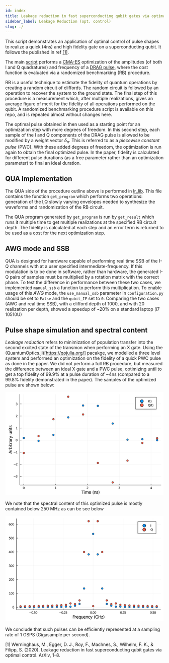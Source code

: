 ```yaml
---
id: index
title: Leakage reduction in fast superconducting qubit gates via optimal control 
sidebar_label: Leakage Reduction (opt. control)
slug: ./
---
```



This script demonstrates an application of optimal control of pulse shapes to realize a 
quick (4ns) and high fidelity gate on a superconducting qubit. It follows the published in
ref [[1]](#1).

The main [script](leakage-reduction.py) performs a [CMA-ES](https://en.wikipedia.org/wiki/CMA-ES)
optimization of the amplitudes (of both I and Q quadratures) and frequency of a [DRAG pulse](https://arxiv.org/pdf/0901.0534.pdf), where the cost function is 
evaluated via a randomized benchmarking (RB) procedure. 

RB is a useful technique to estimate the fidelity of quantum operations by creating a
random circuit of cliffords. The random circuit is 
followed by an operation to recover the system to the ground state. The final step of this procedure 
is a measurement which, after multiple realizations, gives an average figure of merit for the fidelity of 
all operations performed on the qubit. A randomized benchmarking procedure script is available on this repo, and is repeated almost 
without changes here. 

The optimal pulse obtained in then used as a starting point for an optimization step with more degrees of freedom.
In this second step, each sample of the I and Q components of the DRAG pulse is allowed to be modified by a weight vector $\delta_n$. 
This is referred to as a _piecewise constant pulse_ (PWC). With these added degrees of freedom, the optimization is run again to obtain the final optimized pulse. 
In the paper, fidelity is calculated for different pulse durations (as a free parameter rather than an optimization parameter) to final an ideal duration. 

## QUA Implementation

The QUA side of the procedure outline above is performed in [lr_lib](lr_lib.py). This file contains 
the function `get_program` which performs two operations: generation of the I,Q slowly varying envelopes needed to 
synthesize the waveforms and randomization of the RB circuit. 

The QUA program generated by `get_program` is run by `get_result` which runs it multiple time 
to get multiple realizations at the specified RB circuit depth. The fidelity is calculated at each 
step and an error term is returned to be used as a cost for the next optimization step. 

## AWG mode and SSB

QUA is designed for hardware capable of performing real time SSB of the I-Q channels with at a user specified intermediate-frequency. 
If this modulation is to be done in software, rather than hardware, the generated I-Q pairs of samples must be 
multiplied by a rotation matrix with the correct phase. To test the difference in performance between 
these two cases, we implemented `manual_ssb` a function to perform this multiplication. 
To enable usage of this _AWG_ mode, the `use_manual_ssb` parameter in `configuration.py` should be set to 
`False` and the `qubit_IF` set to `0`. Comparing the two cases (AWG and real time SSB), 
with a clifford depth of 1000, and with 20 realization per depth, showed a speedup of ~20% on a standard laptop (i7 10510U) 

## Pulse shape simulation and spectral content

_Leakage reduction_ refers to minimization of population transfer into the second excited 
state of the transmon when performing an X gate. Using the (QuantumOptics.jl)[https://qojulia.org/]
pacakge, we modelled a three level system and performed an optimization on the fidelity of a quick PWC pulse as done in the paper. 
We did not perform a full RB procedure, but measured the difference between an ideal X gate and a PWC pulse, 
optimizing until to get a top fidelity of 99.9% at a pulse duration of ~4ns (compared to a 99.8% fidelity demonstrated in the paper). 
The samples of the optimized pulse are shown below:

![Pulse shape](I-Q_optimized.png)

We note that the spectral content of this optimized pulse is mostly contained below 250 MHz as can be see below

![Pulse spectrum](I-Q-spectrum.png)

We conclude that such pulses can be efficiently represented at a sampling rate of 1 GSPS (Gigasample per second).



<a id="1">[1]</a> Werninghaus, M., Egger, D. J., Roy, F., Machnes, S., Wilhelm, F. K., & Filipp, S. (2020). Leakage reduction in fast superconducting qubit gates via optimal control. ArXiv, 1–8.
